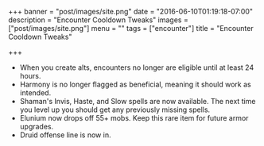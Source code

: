 +++
banner = "post/images/site.png"
date = "2016-06-10T01:19:18-07:00"
description = "Encounter Cooldown Tweaks"
images = ["post/images/site.png"]
menu = ""
tags = ["encounter"]
title = "Encounter Cooldown Tweaks"

+++
* When you create alts, encounters no longer are eligible until at least 24 hours.
* Harmony is no longer flagged as beneficial, meaning it should work as intended.
* Shaman's Invis, Haste, and Slow spells are now available. The next time you level up you should get any previously missing spells.
* Elunium now drops off 55+ mobs. Keep this rare item for future armor upgrades.
* Druid offense line is now in.
<!--more-->